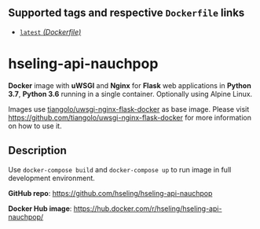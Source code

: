 ## Supported tags and respective `Dockerfile` links

* [`latest` _(Dockerfile)_](https://github.com/hseling/hseling-api-nauchpop/blob/master/Dockerfile)

# hseling-api-nauchpop

**Docker** image with **uWSGI** and **Nginx** for **Flask** web applications in **Python 3.7**, **Python 3.6** running in a single container. Optionally using Alpine Linux.

Images use [tiangolo/uwsgi-nginx-flask-docker](https://hub.docker.com/r/tiangolo/uwsgi-nginx-flask/) as base image. Please visit https://github.com/tiangolo/uwsgi-nginx-flask-docker for more information on how to use it.

## Description

Use `docker-compose build` and `docker-compose up` to run image in full development environment.

**GitHub repo**: <https://github.com/hseling/hseling-api-nauchpop>

**Docker Hub image**: <https://hub.docker.com/r/hseling/hseling-api-nauchpop/>
